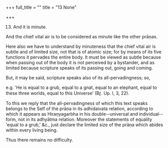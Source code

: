+++
full_title = ""
title = "13 None"

+++


13. And it is minute.

And the chief vital air is to be considered as minute like the other prāṇas.

Here also we have to understand by minuteness that the chief vital air is subtle and of limited size, not that is of atomic size; for by means of its five functions it pervades the entire body. It must be viewed as subtle because when passing out of the body it is not perceived by a bystander, and as limited because scripture speaks of its passing out, going and coming.

But, it may be said, scripture speaks also of its all-pervadingness; so,

e.g. 'He is equal to a grub, equal to a gnat, equal to an elephant, equal to these three worlds, equal to this Universe' (Br̥. Up. I, 3, 22).

To this we reply that the all-pervadingness of which this text speaks belongs to the Self of the prāṇa in its adhidaivata relation, according to which it appears as Hiraṇyagarbha in his double--universal and individual--form, not in its adhyātma relation. Moreover the statements of equality 'equal to a grub,' &c., just declare the limited size of the prāṇa which abides within every living being.

Thus there remains no difficulty.

